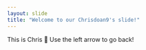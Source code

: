 ```yaml
---
layout: slide
title: "Welcome to our Chrisdoan9's slide!"
---
```

This is Chris :tada:
Use the left arrow to go back!
